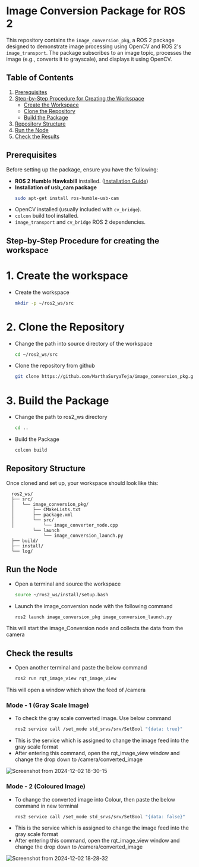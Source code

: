 # Image Conversion Package for ROS 2

This repository contains the `image_conversion_pkg`, a ROS 2 package designed to demonstrate image processing using OpenCV and ROS 2's `image_transport`. The package subscribes to an image topic, processes the image (e.g., converts it to grayscale), and displays it using OpenCV.

## Table of Contents

1. [Prerequisites](#prerequisites)  
2. [Step-by-Step Procedure for Creating the Workspace](#step-by-step-procedure-for-creating-the-workspace)  
   - [Create the Workspace](#create-the-workspace)  
   - [Clone the Repository](#clone-the-repository)   
   - [Build the Package](#build-the-package)  
3. [Repository Structure](#repository-structure)  
4. [Run the Node](#run-the-node)  
5. [Check the Results](#check-the-results)

## Prerequisites

Before setting up the package, ensure you have the following:

- **ROS 2 Humble Hawksbill** installed. ([Installation Guide](https://docs.ros.org/en/humble/Installation.html))
- **Installation of usb_cam package** 
    ```bash
    sudo apt-get install ros-humble-usb-cam
- OpenCV installed (usually included with `cv_bridge`).  
- `colcon` build tool installed.  
- `image_transport` and `cv_bridge` ROS 2 dependencies.

## Step-by-Step Procedure for creating the workspace
# 1. Create the workspace 
- Create the workspace 
    ```bash
    mkdir -p ~/ros2_ws/src
# 2. Clone the Repository
- Change the path into source directory of the workspace
    ```bash
    cd ~/ros2_ws/src
- Clone the repository from github
    ```bash
    git clone https://github.com/MarthaSuryaTeja/image_conversion_pkg.git
# 3. Build the Package 
- Change the path to ros2_ws directory
    ```bash
    cd ..
- Build the Package
    ```bash
    colcon build
## Repository Structure

Once cloned and set up, your workspace should look like this:

      ros2_ws/
      ├── src/
      │   └── image_conversion_pkg/
      │       ├── CMakeLists.txt
      │       ├── package.xml
      │       └── src/
      │           └── image_converter_node.cpp
              └── launch
                  └── image_conversion_launch.py
      ├── build/
      ├── install/
      └── log/

## Run the Node
- Open a terminal and source the workspace
    ```bash
    source ~/ros2_ws/install/setup.bash
- Launch the image_conversion node with the following command
    ```bash
    ros2 launch image_conversion_pkg image_conversion_launch.py
This will start the image_Conversion node and collects the data from the camera

## Check the results
- Open another terminal and paste the below command
    ```bash
    ros2 run rqt_image_view rqt_image_view
This will open a window which show the feed of /camera
### Mode - 1 (Gray Scale Image)
- To check the gray scale converted image. Use below command
    ```bash
    ros2 service call /set_mode std_srvs/srv/SetBool "{data: true}"
- This is the service which is assigned to change the image feed into the gray scale format
- After entering this command, open the rqt_image_view window and change the drop down to /camera/converted_image

![Screenshot from 2024-12-02 18-30-15](https://github.com/user-attachments/assets/3d35fcf9-69d9-44c7-8421-719e47b1483a)



### Mode - 2 (Coloured Image)
- To change the converted image into Colour, then paste the below command in new terminal
    ```bash
    ros2 service call /set_mode std_srvs/srv/SetBool "{data: false}"
- This is the service which is assigned to change the image feed into the gray scale format
- After entering this command, open the rqt_image_view window and change the drop down to /camera/converted_image


![Screenshot from 2024-12-02 18-28-32](https://github.com/user-attachments/assets/334b383c-f6d4-4deb-a14d-e204f82112f5)
